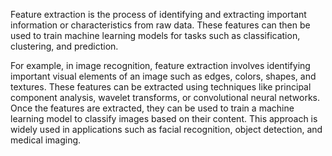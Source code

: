 Feature extraction is the process of identifying and extracting important information or characteristics from raw data. These features can then be used to train machine learning models for tasks such as classification, clustering, and prediction.

For example, in image recognition, feature extraction involves identifying important visual elements of an image such as edges, colors, shapes, and textures. These features can be extracted using techniques like principal component analysis, wavelet transforms, or convolutional neural networks. Once the features are extracted, they can be used to train a machine learning model to classify images based on their content. This approach is widely used in applications such as facial recognition, object detection, and medical imaging.